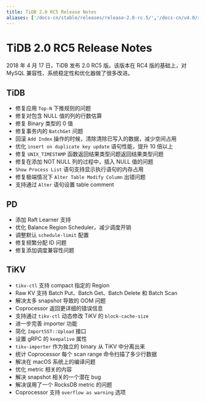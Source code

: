 ```yaml
---
title: TiDB 2.0 RC5 Release Notes
aliases: ['/docs-cn/stable/releases/release-2.0-rc.5/','/docs-cn/v4.0/releases/release-2.0-rc.5/','/docs-cn/stable/releases/2rc5/']
---
```


# TiDB 2.0 RC5 Release Notes

2018 年 4 月 17 日，TiDB 发布 2.0 RC5 版。该版本在 RC4 版的基础上，对 MySQL 兼容性、系统稳定性和优化器做了很多改进。

## TiDB

- 修复应用 `Top-N` 下推规则的问题
- 修复对包含 NULL 值的列的行数估算
- 修复 Binary 类型的 0 值
- 修复事务内的 `BatchGet` 问题
- 回滚 `Add Index` 操作的时候，清除清除已写入的数据，减少空间占用
- 优化 `insert on duplicate key update` 语句性能，提升 10 倍以上
- 修复 `UNIX_TIMESTAMP` 函数返回结果类型问题返回结果类型问题
- 修复在添加 NOT NULL 列的过程中，插入 NULL 值的问题
- `Show Process List` 语句支持显示执行语句的内存占用
- 修复极端情况下 `Alter Table Modify Column` 出错问题
- 支持通过 `Alter` 语句设置 table comment

## PD

- 添加 Raft Learner 支持
- 优化 Balance Region Scheduler，减少调度开销
- 调整默认 `schedule-limit` 配置
- 修复频繁分配 ID 问题
- 修复添加调度兼容性问题

## TiKV

- `tikv-ctl` 支持 compact 指定的 Region
- Raw KV 支持 Batch Put、Batch Get、Batch Delete 和 Batch Scan
- 解决太多 snapshot 导致的 OOM 问题
- Coprocessor 返回更详细的错误信息
- 支持通过 `tikv-ctl` 动态修改 TiKV 的 `block-cache-size`
- 进一步完善 importer 功能
- 简化 `ImportSST::Upload` 接口
- 设置 gRPC 的 `keepalive` 属性
- `tikv-importer` 作为独立的 binary 从 TiKV 中分离出来
- 统计 Coprocessor 每个 scan range 命令扫描了多少行数据
- 解决在 macOS 系统上的编译问题
- 优化 metric 相关的内容
- 解决 snapshot 相关的一个潜在 bug
- 解决误用了一个 RocksDB metric 的问题
- Coprocessor 支持 `overflow as warning` 选项
